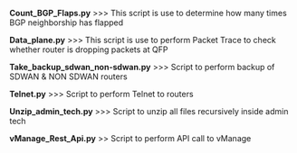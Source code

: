 **Count_BGP_Flaps.py** >>> This script is use to determine how many times BGP neighborship has flapped

**Data_plane.py** >>> This script is use to perform Packet Trace to check whether router is dropping packets at QFP

**Take_backup_sdwan_non-sdwan.py** >>> Script to perform backup of SDWAN & NON SDWAN routers

**Telnet.py** >>> Script to perform Telnet to routers

**Unzip_admin_tech.py** >>> Script to unzip all files recursively inside admin tech 

**vManage_Rest_Api.py** >> Script to perform API call to vManage
